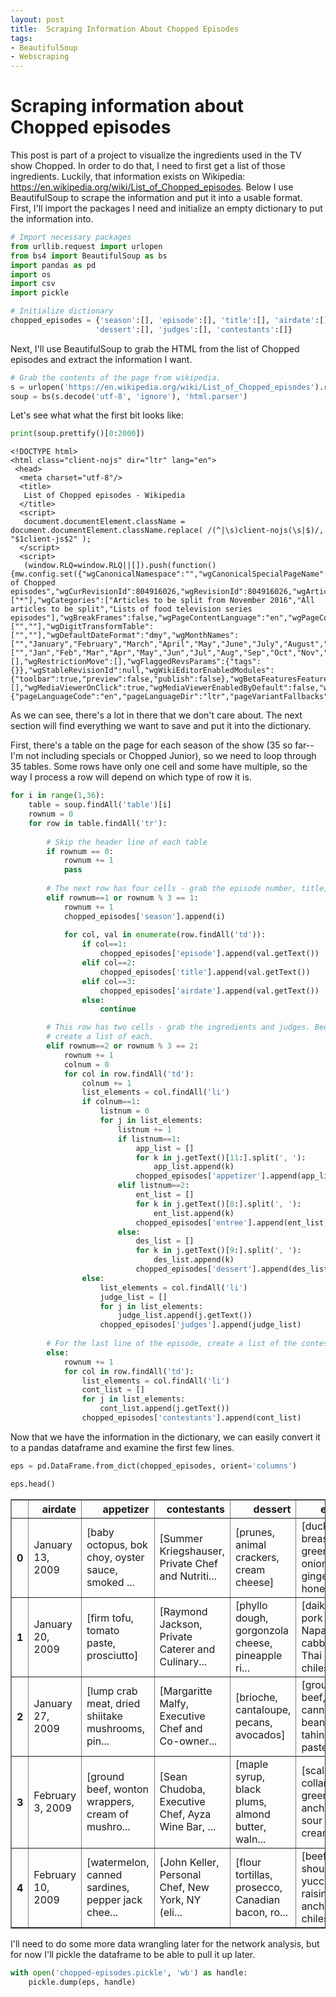 ```yaml
---
layout: post
title:  Scraping Information About Chopped Episodes
tags:
- BeautifulSoup
- Webscraping
---
```



# Scraping information about Chopped episodes

This post is part of a project to visualize the ingredients used in the TV show Chopped. In order to do that, I need to first get a list of those ingredients. Luckily, that information exists on Wikipedia: https://en.wikipedia.org/wiki/List_of_Chopped_episodes. Below I use BeautifulSoup to scrape the information and put it into a usable format. First, I'll import the packages I need and initialize an empty dictionary to put the information into.


```python
# Import necessary packages
from urllib.request import urlopen
from bs4 import BeautifulSoup as bs
import pandas as pd
import os
import csv
import pickle
```


```python
# Initialize dictionary
chopped_episodes = {'season':[], 'episode':[], 'title':[], 'airdate':[], 'appetizer':[], 'entree':[], \
                   'dessert':[], 'judges':[], 'contestants':[]}
```

Next, I'll use BeautifulSoup to grab the HTML from the list of Chopped episodes and extract the information I want.


```python
# Grab the contents of the page from wikipedia.
s = urlopen('https://en.wikipedia.org/wiki/List_of_Chopped_episodes').read()
soup = bs(s.decode('utf-8', 'ignore'), 'html.parser')
```

Let's see what what the first bit looks like:


```python
print(soup.prettify()[0:2000])
```

    <!DOCTYPE html>
    <html class="client-nojs" dir="ltr" lang="en">
     <head>
      <meta charset="utf-8"/>
      <title>
       List of Chopped episodes - Wikipedia
      </title>
      <script>
       document.documentElement.className = document.documentElement.className.replace( /(^|\s)client-nojs(\s|$)/, "$1client-js$2" );
      </script>
      <script>
       (window.RLQ=window.RLQ||[]).push(function(){mw.config.set({"wgCanonicalNamespace":"","wgCanonicalSpecialPageName":false,"wgNamespaceNumber":0,"wgPageName":"List_of_Chopped_episodes","wgTitle":"List of Chopped episodes","wgCurRevisionId":804916026,"wgRevisionId":804916026,"wgArticleId":24971719,"wgIsArticle":true,"wgIsRedirect":false,"wgAction":"view","wgUserName":null,"wgUserGroups":["*"],"wgCategories":["Articles to be split from November 2016","All articles to be split","Lists of food television series episodes"],"wgBreakFrames":false,"wgPageContentLanguage":"en","wgPageContentModel":"wikitext","wgSeparatorTransformTable":["",""],"wgDigitTransformTable":["",""],"wgDefaultDateFormat":"dmy","wgMonthNames":["","January","February","March","April","May","June","July","August","September","October","November","December"],"wgMonthNamesShort":["","Jan","Feb","Mar","Apr","May","Jun","Jul","Aug","Sep","Oct","Nov","Dec"],"wgRelevantPageName":"List_of_Chopped_episodes","wgRelevantArticleId":24971719,"wgRequestId":"Wd6Z@QpAAEUAAHX9dfwAAAAV","wgIsProbablyEditable":true,"wgRelevantPageIsProbablyEditable":true,"wgRestrictionEdit":[],"wgRestrictionMove":[],"wgFlaggedRevsParams":{"tags":{}},"wgStableRevisionId":null,"wgWikiEditorEnabledModules":{"toolbar":true,"preview":false,"publish":false},"wgBetaFeaturesFeatures":[],"wgMediaViewerOnClick":true,"wgMediaViewerEnabledByDefault":false,"wgPopupsShouldSendModuleToUser":false,"wgPopupsConflictsWithNavPopupGadget":false,"wgVisualEditor":{"pageLanguageCode":"en","pageLanguageDir":"ltr","pageVariantFallbacks":"en","usePageImages":true,"usePageDescriptions":true},"wgPreferredVariant":"en","wgMFExpandAllSectionsUserOpti


As we can see, there's a lot in there that we don't care about. The next section will find everything we want to save and put it into the dictionary.

First, there's a table on the page for each season of the show (35 so far--I'm not including specials or Chopped Junior), so we need to loop through 35 tables. Some rows have only one cell and some have multiple, so the way I process a row will depend on which type of row it is.


```python
for i in range(1,36):
    table = soup.findAll('table')[i]
    rownum = 0
    for row in table.findAll('tr'):
        
        # Skip the header line of each table
        if rownum == 0:
            rownum += 1
            pass
        
        # The next row has four cells - grab the episode number, title, and airdate
        elif rownum==1 or rownum % 3 == 1:
            rownum += 1
            chopped_episodes['season'].append(i)
            
            for col, val in enumerate(row.findAll('td')):
                if col==1:
                    chopped_episodes['episode'].append(val.getText())
                elif col==2:
                    chopped_episodes['title'].append(val.getText())
                elif col==3:
                    chopped_episodes['airdate'].append(val.getText())
                else:
                    continue

        # This row has two cells - grab the ingredients and judges. Because each of those has multiple entries, \
        # create a list of each.
        elif rownum==2 or rownum % 3 == 2:
            rownum += 1
            colnum = 0
            for col in row.findAll('td'):
                colnum += 1
                list_elements = col.findAll('li')
                if colnum==1:
                    listnum = 0
                    for j in list_elements:
                        listnum += 1
                        if listnum==1:
                            app_list = []
                            for k in j.getText()[11:].split(', '):
                                app_list.append(k)
                            chopped_episodes['appetizer'].append(app_list)
                        elif listnum==2:
                            ent_list = []
                            for k in j.getText()[8:].split(', '):
                                ent_list.append(k)
                            chopped_episodes['entree'].append(ent_list)
                        else:
                            des_list = []
                            for k in j.getText()[9:].split(', '):
                                des_list.append(k)
                            chopped_episodes['dessert'].append(des_list)
                else:
                    list_elements = col.findAll('li')
                    judge_list = []
                    for j in list_elements:
                        judge_list.append(j.getText())
                    chopped_episodes['judges'].append(judge_list)
        
        # For the last line of the episode, create a list of the contestants            
        else:
            rownum += 1
            for col in row.findAll('td'):
                list_elements = col.findAll('li')
                cont_list = []
                for j in list_elements:
                    cont_list.append(j.getText())
                chopped_episodes['contestants'].append(cont_list)
```

Now that we have the information in the dictionary, we can easily convert it to a pandas dataframe and examine the first few lines.


```python
eps = pd.DataFrame.from_dict(chopped_episodes, orient='columns')
```


```python
eps.head()
```




<div>
<table border="1" class="dataframe">
  <thead>
    <tr style="text-align: right;">
      <th></th>
      <th>airdate</th>
      <th>appetizer</th>
      <th>contestants</th>
      <th>dessert</th>
      <th>entree</th>
      <th>episode</th>
      <th>judges</th>
      <th>season</th>
      <th>title</th>
    </tr>
  </thead>
  <tbody>
    <tr>
      <th>0</th>
      <td>January 13, 2009</td>
      <td>[baby octopus, bok choy, oyster sauce, smoked ...</td>
      <td>[Summer Kriegshauser, Private Chef and Nutriti...</td>
      <td>[prunes, animal crackers, cream cheese]</td>
      <td>[duck breast, green onions, ginger, honey]</td>
      <td>1</td>
      <td>[Marc Murphy, Alex Guarnaschelli, Aarón Sánchez]</td>
      <td>1</td>
      <td>"Octopus, Duck, Animal Crackers"</td>
    </tr>
    <tr>
      <th>1</th>
      <td>January 20, 2009</td>
      <td>[firm tofu, tomato paste, prosciutto]</td>
      <td>[Raymond Jackson, Private Caterer and Culinary...</td>
      <td>[phyllo dough, gorgonzola cheese, pineapple ri...</td>
      <td>[daikon, pork loin, Napa cabbage, Thai chiles,...</td>
      <td>2</td>
      <td>[Aarón Sánchez, Alex Guarnaschelli, Marc Murphy]</td>
      <td>1</td>
      <td>"Tofu, Blueberries, Oysters"</td>
    </tr>
    <tr>
      <th>2</th>
      <td>January 27, 2009</td>
      <td>[lump crab meat, dried shiitake mushrooms, pin...</td>
      <td>[Margaritte Malfy, Executive Chef and Co-owner...</td>
      <td>[brioche, cantaloupe, pecans, avocados]</td>
      <td>[ground beef, cannellini beans, tahini paste, ...</td>
      <td>3</td>
      <td>[Aarón Sánchez, Alex Guarnaschelli, Marc Murphy]</td>
      <td>1</td>
      <td>"Avocado, Tahini, Bran Flakes"</td>
    </tr>
    <tr>
      <th>3</th>
      <td>February 3, 2009</td>
      <td>[ground beef, wonton wrappers, cream of mushro...</td>
      <td>[Sean Chudoba, Executive Chef, Ayza Wine Bar, ...</td>
      <td>[maple syrup, black plums, almond butter, waln...</td>
      <td>[scallops, collard greens, anchovies, sour cream]</td>
      <td>4</td>
      <td>[Scott Conant, Amanda Freitag, Geoffrey Zakarian]</td>
      <td>1</td>
      <td>"Banana, Collard Greens, Grits"</td>
    </tr>
    <tr>
      <th>4</th>
      <td>February 10, 2009</td>
      <td>[watermelon, canned sardines, pepper jack chee...</td>
      <td>[John Keller, Personal Chef, New York, NY (eli...</td>
      <td>[flour tortillas, prosecco, Canadian bacon, ro...</td>
      <td>[beef shoulder, yucca, raisins, ancho chiles, ...</td>
      <td>5</td>
      <td>[Geoffrey Zakarian, Alex Guarnaschelli, Marc M...</td>
      <td>1</td>
      <td>"Yucca, Watermelon, Tortillas"</td>
    </tr>
  </tbody>
</table>
</div>



I'll need to do some more data wrangling later for the network analysis, but for now I'll pickle the dataframe to be able to pull it up later.


```python
with open('chopped-episodes.pickle', 'wb') as handle:
    pickle.dump(eps, handle)
```
